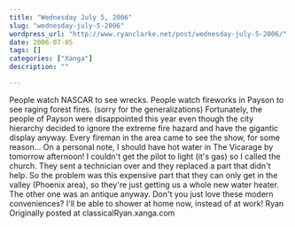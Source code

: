 ```yaml
---
title: "Wednesday July 5, 2006"
slug: "wednesday-july-5-2006"
wordpress_url: "http://www.ryanclarke.net/post/wednesday-july-5-2006/"
date: 2006-07-05
tags: []
categories: ["Xanga"]
description: ""

---
```


People watch NASCAR to see wrecks. People watch fireworks in Payson to see raging forest fires. (sorry for the generalizations)
Fortunately, the people of Payson were disappointed this year even though the city hierarchy decided to ignore the extreme fire hazard and have the gigantic display anyway. Every fireman in the area came to see the show, for some reason...
On a personal note, I should have hot water in The Vicarage by tomorrow afternoon! I couldn't get the pilot to light (it's gas) so I called the church. They sent a technician over and they replaced a part that didn't help. So the problem was this expensive part that they can only get in the valley (Phoenix area), so they're just getting us a whole new water heater. The other one was an antique anyway. Don't you just love these modern conveniences? I'll be able to shower at home now, instead of at work!
Ryan
Originally posted at classicalRyan.xanga.com
